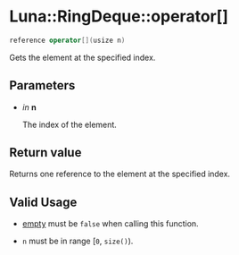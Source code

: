 # Luna::RingDeque::operator[]

```c++
reference operator[](usize n)
```

Gets the element at the specified index. 



## Parameters
* *in* **n**

    The index of the element. 

## Return value
Returns one reference to the element at the specified index. 

## Valid Usage
* [empty](class_luna_1_1_ring_deque_1a644718bb2fb240de962dc3c9a1fdf0dc.md) must be `false` when calling this function.

* `n` must be in range [`0`, `size()`). 

